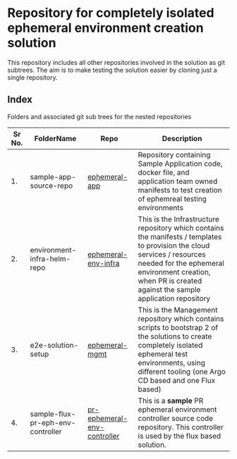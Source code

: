 
# Repository for completely isolated ephemeral environment creation solution

This repository includes all other repositories involved in the solution as git subtrees. The aim is to make testing the solution easier by cloning just a single repository.

## Index 
Folders and associated git sub trees for the nested repositories

|  Sr No. | FolderName  | Repo  | Description  |
|---|---|---|---|
|  1. |  sample-app-source-repo | [ephemeral-app](https://github.com/maniSbindra/ephemeral-app)  | Repository containing Sample Application code, docker file, and application team owned manifests to test creation of ephemreal testing environments |
|  2. |  environment-infra-helm-repo | [ephemeral-env-infra](https://github.com/maniSbindra/ephemeral-env-infra)  |This is the Infrastructure repository which contains the manifests / templates to provision the cloud services / resources needed for the ephemeral environment creation, when PR is created against the sample application repository  |
|  3. |  e2e-solution-setup |  [ephemeral-mgmt](https://github.com/maniSbindra/ephemeral-mgmt) | This is the Management repository which contains scripts to bootstrap 2 of the solutions to create completely isolated ephemeral test environments, using different tooling (one Argo CD based and one Flux based) |
|  4. |  sample-flux-pr-eph-env-controller | [pr-ephemeral-env-controller](https://github.com/maniSbindra/pr-ephemeral-env-controller)  | This is a **sample** PR ephemeral environment controller source code repository. This controller is used by the flux based solution. |adding line to  markdown for testing 9
